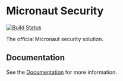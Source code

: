 # Micronaut Security

[![Build Status](https://travis-ci.org/micronaut-projects/micronaut-security.svg?branch=master)](https://travis-ci.org/micronaut-projects/micronaut-security)

 The official Micronaut security solution.

 ## Documentation

 See the [Documentation](https://micronaut-projects.github.io/micronaut-security/latest/guide) for more information.


